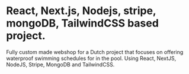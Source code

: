# React, Next.js, Nodejs, stripe, mongoDB, TailwindCSS based project.

Fully custom made webshop for a Dutch project that focuses on offering waterproof swimming schedules for in the pool. Using React, NextJS, NodeJS, Stripe, MongoDB and TailwindCSS.

